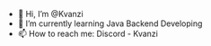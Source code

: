 - 👋 Hi, I’m @Kvanzi
- 🌱 I’m currently learning Java Backend Developing
- 📫 How to reach me: Discord - Kvanzi
